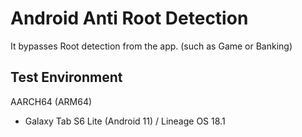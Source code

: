 # Android Anti Root Detection

It bypasses Root detection from the app. (such as Game or Banking)



## Test Environment
AARCH64 (ARM64)
- Galaxy Tab S6 Lite (Android 11) / Lineage OS 18.1
